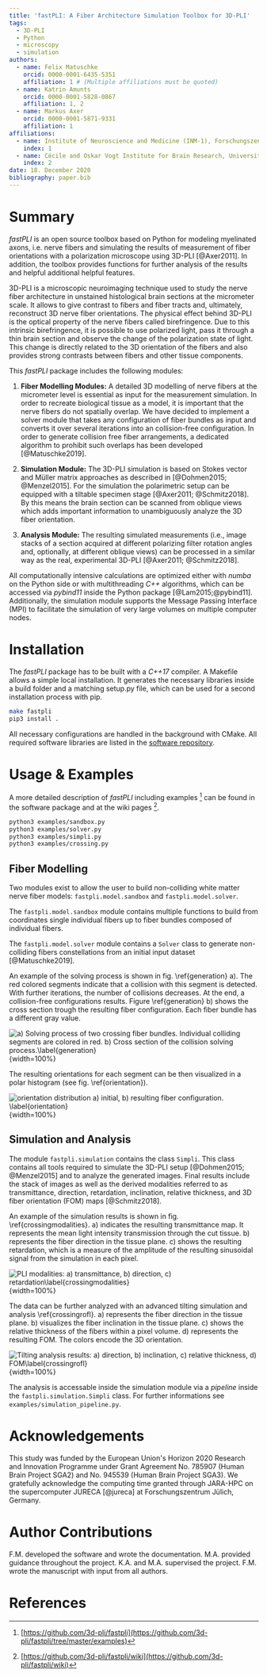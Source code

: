 ```yaml
---
title: 'fastPLI: A Fiber Architecture Simulation Toolbox for 3D-PLI'
tags:
  - 3D-PLI
  - Python
  - microscopy
  - simulation
authors:
  - name: Felix Matuschke
    orcid: 0000-0001-6435-5351
    affiliation: 1 # (Multiple affiliations must be quoted)
  - name: Katrin Amunts
    orcid: 0000-0001-5828-0867
    affiliation: 1, 2
  - name: Markus Axer
    orcid: 0000-0001-5871-9331
    affiliation: 1
affiliations:
  - name: Institute of Neuroscience and Medicine (INM-1), Forschungszentrum Jülich GmbH, 52425, Jülich, Germany
    index: 1
  - name: Cécile and Oskar Vogt Institute for Brain Research, University Hospital Düsseldorf, University of Düsseldorf, 40204, Düsseldorf, Germany. 
    index: 2
date: 18. December 2020
bibliography: paper.bib
---
```


# Summary

*fastPLI* is an open source toolbox based on Python for modeling myelinated axons, i.e. nerve fibers and simulating the results of measurement of fiber orientations with a polarization microscope using 3D-PLI [@Axer2011].
In addition, the toolbox provides functions for further analysis of the results and helpful additional helpful features.

3D-PLI is a microscopic neuroimaging technique used to study the nerve fiber architecture in unstained histological brain sections at the micrometer scale.
It allows to give contrast to fibers and fiber tracts and, ultimately, reconstruct 3D nerve fiber orientations.
The physical effect behind 3D-PLI is the optical property of the nerve fibers called birefringence.
Due to this intrinsic birefringence, it is possible to use polarized light, pass it through a thin brain section and observe the change of the polarization state of light.
This change is directly related to the 3D orientation of the fibers and also provides strong contrasts between fibers and other tissue components.

This *fastPLI* package includes the following modules:

1) **Fiber Modelling Modules:**
    A detailed 3D modelling of nerve fibers at the micrometer level is essential as input for the measurement simulation.
    In order to recreate biological tissue as a model, it is important that the nerve fibers do not spatially overlap.
    We have decided to implement a solver module that takes any configuration of fiber bundles as input and converts it over several iterations into an collision-free configuration.
    In order to generate collision free fiber arrangements, a dedicated algorithm to prohibit such overlaps has been developed [@Matuschke2019].

2) **Simulation Module:**
    The 3D-PLI simulation is based on Stokes vector and Müller matrix approaches as described in [@Dohmen2015; @Menzel2015].
    For the simulation the polarimetric setup can be equipped with a tiltable specimen stage [@Axer2011; @Schmitz2018].
    By this means the brain section can be scanned from oblique views which adds important information to unambiguously analyze the 3D fiber orientation.

3) **Analysis Module:**
    The resulting simulated measurements (i.e., image stacks of a section acquired at different polarizing filter rotation angles and, optionally, at different oblique views) can be processed in a similar way as the real, experimental 3D-PLI [@Axer2011; @Schmitz2018].

All computationally intensive calculations are optimized either with *numba* on the Python side or with multithreading *C++* algorithms, which can be accessed via *pybind11* inside the Python package [@Lam2015;@pybind11].
Additionally, the simulation module supports the Message Passing Interface (MPI) to facilitate the simulation of very large volumes on multiple computer nodes.

# Installation

The *fastPLI* package has to be built with a *C++17* compiler.
A Makefile allows a simple local installation.
It generates the necessary libraries inside a build folder and a matching setup.py file, which can be used for a second installation process with pip.

```sh
make fastpli
pip3 install .
```

All necessary configurations are handled in the background with CMake.
All required software libraries are listed in the [software repository](https://github.com/3d-pli/fastpli).

# Usage & Examples

A more detailed description of *fastPLI* including examples [^1] can be found in the software package and at the wiki pages [^2].

[^1]: [https://github.com/3d-pli/fastpli](https://github.com/3d-pli/fastpli/tree/master/examples)
[^2]: [https://github.com/3d-pli/fastpli/wiki](https://github.com/3d-pli/fastpli/wiki)

```sh
python3 examples/sandbox.py
python3 examples/solver.py
python3 examples/simpli.py
python3 examples/crossing.py
```

## Fiber Modelling

Two modules exist to allow the user to build non-colliding white matter nerve fiber models: `fastpli.model.sandbox` and `fastpli.model.solver`.

The `fastpli.model.sandbox` module contains multiple functions to build from coordinates single individual fibers up to fiber bundles composed of individual fibers.

The `fastpli.model.solver` module contains a `Solver` class to generate non-colliding fibers constellations from an initial input dataset [@Matuschke2019].

An example of the solving process is shown in fig. \ref{generation} a).
The red colored segments indicate that a collision with this segment is detected.
With further iterations, the number of collisions decreases.
At the end, a collision-free configurations results.
Figure \ref{generation} b) shows the cross section trough the resulting fiber configuration.
Each fiber bundle has a different gray value.

![a) Solving process of two crossing fiber bundles. Individual colliding segments are colored in red. b) Cross section of the collision solving process.\label{generation}](generation.png){width=100%}

The resulting orientations for each segment can be then visualized in a polar histogram (see fig. \ref{orientation}).

![orientation distribution a) initial, b) resulting fiber configuration. \label{orientation}](orientation_plot.png){width=100%}

## Simulation and Analysis

The module `fastpli.simulation` contains the class `Simpli`.
This class contains all tools required to simulate the 3D-PLI setup [@Dohmen2015; @Menzel2015] and to analyze the generated images.
Final results include the stack of images as well as the derived modalities referred to as transmittance, direction, retardation, inclination, relative thickness, and 3D fiber orientation (FOM) maps [@Schmitz2018].

An example of the simulation results is shown in fig. \ref{crossingmodalities}.
a) indicates the resulting transmittance map.
It represents the mean light intensity transmission through the cut tissue.
b) represents the fiber direction in the tissue plane.
c) shows the resulting retardation, which is a measure of the amplitude of the resulting sinusoidal signal from the simulation in each pixel.

![PLI modalities: a) transmittance, b) direction, c) retardation\label{crossingmodalities}](crossing_modalities.png){width=100%}

The data can be further analyzed with an advanced tilting simulation and analysis \ref{crossingrofl}.
a) represents the fiber direction in the tissue plane.
b) visualizes the fiber inclination in the tissue plane.
c) shows the relative thickness of the fibers within a pixel volume.
d) represents the resulting FOM. The colors encode the 3D orientation.

![Tilting analysis results: a) direction, b) inclination, c) relative thickness, d) FOM\label{crossingrofl}](crossing_rofl.png){width=100%}

The analysis is accessable inside the simulation module via a *pipeline* inside the `fastpli.simulation.Simpli` class. For further informations see `examples/simulation_pipeline.py`.

# Acknowledgements

This study was funded by the European Union's Horizon 2020 Research and Innovation Programme under Grant Agreement No. 785907 (Human Brain Project SGA2) and No. 945539 (Human Brain Project SGA3).
We gratefully acknowledge the computing time granted through JARA-HPC on the supercomputer JURECA [@jureca] at Forschungszentrum Jülich, Germany.

# Author Contributions

F.M. developed the software and wrote the documentation.
M.A. provided guidance throughout the project.
K.A. and M.A. supervised the project.
F.M. wrote the manuscript with input from all authors.

# References
